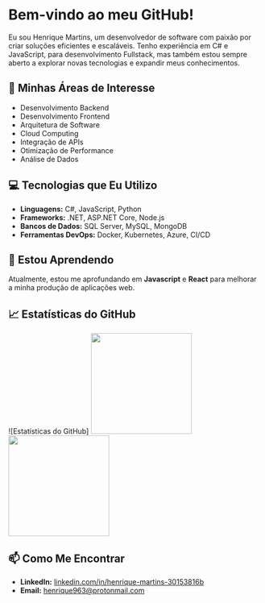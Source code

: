#  Bem-vindo ao meu GitHub!

Eu sou Henrique Martins, um desenvolvedor de software com paixão por criar soluções eficientes e escaláveis. Tenho experiência em C# e JavaScript, para desenvolvimento Fullstack, mas também estou sempre aberto a explorar novas tecnologias e expandir meus conhecimentos.

## 🚀 Minhas Áreas de Interesse

- Desenvolvimento Backend
- Desenvolvimento Frontend
- Arquitetura de Software
- Cloud Computing
- Integração de APIs
- Otimização de Performance
- Análise de Dados

## 💻 Tecnologias que Eu Utilizo

- **Linguagens:** C#, JavaScript, Python
- **Frameworks:** .NET, ASP.NET Core, Node.js
- **Bancos de Dados:** SQL Server, MySQL, MongoDB
- **Ferramentas DevOps:** Docker, Kubernetes, Azure, CI/CD

## 🌱 Estou Aprendendo

Atualmente, estou me aprofundando em **Javascript** e **React** para melhorar a minha produção de aplicações web.

## 📈 Estatísticas do GitHub

![Estatísticas do GitHub]
<img height="200em" src="https://github-readme-stats.vercel.app/api?username=henriquerocha963&show_icons=true&theme=radica"/>
<img height="200em" src="https://github-readme-stats.vercel.app/api/top-langs/?username=henriquerocha963&layout=compact&langs_count=6&theme=tokyonight"/>

## 📫 Como Me Encontrar

- **LinkedIn:** [linkedin.com/in/henrique-martins-30153816b](https://www.linkedin.com/in/henrique-martins-30153816b/)
- **Email:** henrique963@protonmail.com
